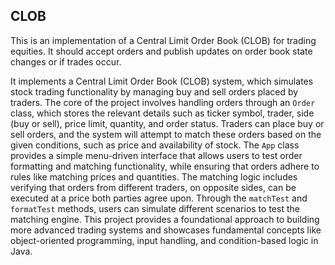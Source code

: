 ## CLOB

This is an implementation of a Central Limit Order Book (CLOB) for trading equities. It should accept orders and publish updates on order book state changes or if trades occur.

It implements a Central Limit Order Book (CLOB) system, which simulates stock trading functionality by managing buy and sell orders placed by traders. The core of the project involves handling orders through an `Order` class, which stores the relevant details such as ticker symbol, trader, side (buy or sell), price limit, quantity, and order status. Traders can place buy or sell orders, and the system will attempt to match these orders based on the given conditions, such as price and availability of stock. The `App` class provides a simple menu-driven interface that allows users to test order formatting and matching functionality, while ensuring that orders adhere to rules like matching prices and quantities. The matching logic includes verifying that orders from different traders, on opposite sides, can be executed at a price both parties agree upon. Through the `matchTest` and `formatTest` methods, users can simulate different scenarios to test the matching engine. This project provides a foundational approach to building more advanced trading systems and showcases fundamental concepts like object-oriented programming, input handling, and condition-based logic in Java.
